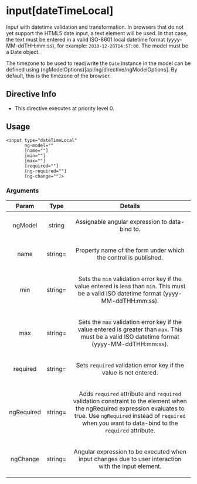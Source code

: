 



# input[dateTimeLocal]








Input with datetime validation and transformation. In browsers that do not yet support
the HTML5 date input, a text element will be used. In that case, the text must be entered in a valid ISO-8601
local datetime format (yyyy-MM-ddTHH:mm:ss), for example: `2010-12-28T14:57:00`. The model must be a Date object.

The timezone to be used to read/write the `Date` instance in the model can be defined using
(ngModelOptions)[api/ng/directive/ngModelOptions]. By default, this is the timezone of the browser.








## Directive Info


* This directive executes at priority level 0.


## Usage
```
<input type="dateTimeLocal"
       ng-model=""
       [name=""]
       [min=""]
       [max=""]
       [required=""]
       [ng-required=""]
       [ng-change=""]>
```


### Arguments

| Param | Type | Details |
| :--: | :--: | :--: |
| ngModel | string | <p>Assignable angular expression to data-bind to.</p>  |
| name | string= | <p>Property name of the form under which the control is published.</p>  |
| min | string= | <p>Sets the <code>min</code> validation error key if the value entered is less than <code>min</code>. This must be a valid ISO datetime format (yyyy-MM-ddTHH:mm:ss).</p>  |
| max | string= | <p>Sets the <code>max</code> validation error key if the value entered is greater than <code>max</code>. This must be a valid ISO datetime format (yyyy-MM-ddTHH:mm:ss).</p>  |
| required | string= | <p>Sets <code>required</code> validation error key if the value is not entered.</p>  |
| ngRequired | string= | <p>Adds <code>required</code> attribute and <code>required</code> validation constraint to the element when the ngRequired expression evaluates to true. Use <code>ngRequired</code> instead of <code>required</code> when you want to data-bind to the <code>required</code> attribute.</p>  |
| ngChange | string= | <p>Angular expression to be executed when input changes due to user interaction with the input element.</p>  |




